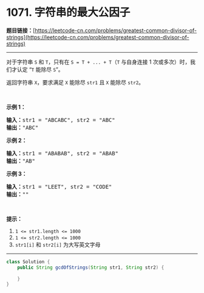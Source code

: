 # 1071. 字符串的最大公因子

**题目链接：**[https://leetcode-cn.com/problems/greatest-common-divisor-of-strings](https://leetcode-cn.com/problems/greatest-common-divisor-of-strings)

---

<div class="content__1Y2H">
 <div class="notranslate">
  <p>对于字符串&nbsp;<code>S</code> 和&nbsp;<code>T</code>，只有在 <code>S = T + ... + T</code>（<code>T</code>&nbsp;与自身连接 1 次或多次）时，我们才认定&nbsp;“<code>T</code> 能除尽 <code>S</code>”。</p> 
  <p>返回字符串&nbsp;<code>X</code>，要求满足&nbsp;<code>X</code> 能除尽 <code>str1</code> 且&nbsp;<code>X</code> 能除尽 <code>str2</code>。</p> 
  <p>&nbsp;</p> 
  <p><strong>示例 1：</strong></p> 
  <pre class="language-text"><strong>输入：</strong>str1 = "ABCABC", str2 = "ABC"
<strong>输出：</strong>"ABC"
</pre> 
  <p><strong>示例 2：</strong></p> 
  <pre class="language-text"><strong>输入：</strong>str1 = "ABABAB", str2 = "ABAB"
<strong>输出：</strong>"AB"
</pre> 
  <p><strong>示例 3：</strong></p> 
  <pre class="language-text"><strong>输入：</strong>str1 = "LEET", str2 = "CODE"
<strong>输出：</strong>""
</pre> 
  <p>&nbsp;</p> 
  <p><strong>提示：</strong></p> 
  <ol> 
   <li><code>1 &lt;= str1.length &lt;= 1000</code></li> 
   <li><code>1 &lt;= str2.length &lt;= 1000</code></li> 
   <li><code>str1[i]</code> 和&nbsp;<code>str2[i]</code> 为大写英文字母</li> 
  </ol> 
 </div>
</div>

---

```java
class Solution {
    public String gcdOfStrings(String str1, String str2) {
        
    }
}
```